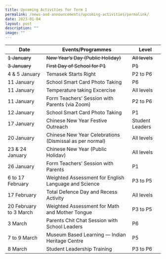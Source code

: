 ```yaml
---
title: Upcoming Activities for Term 1
permalink: /news-and-announcements/upcoming-activities/permalink/
date: 2023-01-04
layout: post
description: ""
image: ""
---
```

| Date | Events/Programmes | Level |
| --- | --- | --- |
| ~~1 January~~ | ~~New Year’s Day (Public Holiday)~~ | ~~All levels~~ |
| ~~3 January~~ | ~~First Day of School for P1~~ | ~~P1~~ |
| 4 & 5 January | Temasek Starts Right | P2 to P6 |
| 11 January | School Smart Card Photo Taking | P6 |
| 11 January | Temperature taking Excercise | All levels |
| 11 January | Form Teachers’ Session with Parents (via Zoom) | P2 to P6 |
| 12 January | School Smart Card Photo Taking | P1 |
| 17 January | Chinese New Year Festive Outreach | Student Leaders |
| 20 January | Chinese New Year Celebrations (Dismissal as per normal) | All levels |
| 23 & 24 January | Chinese New Year (Public Holidav) | All levels |
| 26 January | Form Teachers’ Session with Parents | P1 |
| 6 to 17 February | Weighted Assessment for English Language and Science | P3 to P5 |
| 17 February | Total Defence Day and Recess Activity | All levels |
| 20 February to 3 March | Weighted Assessment for Math and Mother Tongue | P3 to P5 |
| 3 March | Parents Chit Chat Session with School Leaders | P6 |
| 7 to 9 March | Museum Based Learning — Indian Heritage Centre | P5 |
| 8 March | Student Leadership Training | P3 to P6 |